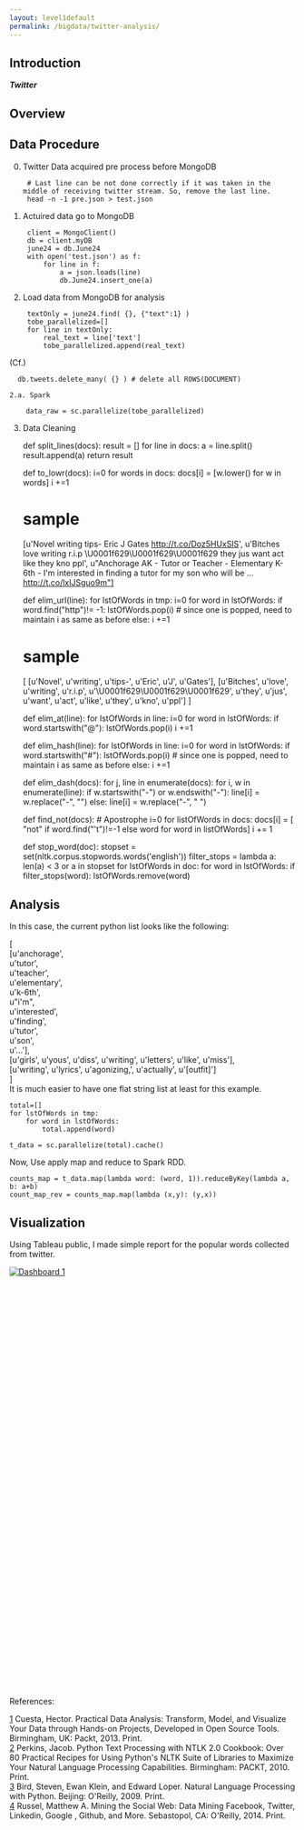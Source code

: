 ```yaml
---
layout: level1default
permalink: /bigdata/twitter-analysis/
---
```


Introduction
------------

**_Twitter_** 

[1]: http://spark.apache.org
[2]: http://spark.apache.org/docs/1.0.2/api/python/index.html
[3]: https://cloud.google.com
[4]: https://hadoop.apache.org


Overview
------

<div class="piktowrapper-embed" pikto-uid="6792262-twit_ana" >
    <div class="pikto-canvas-wrap">
        <div class="pikto-canvas"></div>
    </div>
</div>
<script>
    (function(d){
        var js, id="pikto-embed-js", ref=d.getElementsByTagName("script")[0];
        if (d.getElementById(id)) { return;}
        js=d.createElement("script"); js.id=id; js.async=true;
        js.src="https://magic.piktochart.com/assets/embedding/embed.js";
        ref.parentNode.insertBefore(js, ref);
    }(document));
</script>



## Data Procedure
0. Twitter Data acquired pre process before MongoDB

        # Last line can be not done correctly if it was taken in the middle of receiving twitter stream. So, remove the last line.
        head -n -1 pre.json > test.json
        

1. Actuired data go to MongoDB

    
        client = MongoClient()
        db = client.myDB
        june24 = db.June24
        with open('test.json') as f:
            for line in f:
                a = json.loads(line)
                db.June24.insert_one(a)

2. Load data from MongoDB for analysis
    
        textOnly = june24.find( {}, {"text":1} )
        tobe_parallelized=[]
        for line in textOnly:
            real_text = line['text']
            tobe_parallelized.append(real_text)

(Cf.)

      db.tweets.delete_many( {} ) # delete all ROWS(DOCUMENT) 

    2.a. Spark

        data_raw = sc.parallelize(tobe_parallelized)

3. Data Cleaning

      def split_lines(docs):
          result = []
          for line in docs:
              a = line.split()
              result.append(a)
          return result

      def to_lowr(docs):
          i=0
          for words in docs:
              docs[i] = [w.lower() for w in words]
              i +=1

      # sample
      [u'Novel writing tips- Eric J Gates http://t.co/Doz5HUxSlS',
       u'Bitches love writing r.i.p \U0001f629\U0001f629\U0001f629 they jus want act like they kno ppl',
       u"Anchorage AK - Tutor or Teacher - Elementary K-6th - I'm interested in finding a tutor for my son who will be ... http://t.co/lxIJSguo9m"]

      def elim_url(line):
          for lstOfWords in tmp:
              i=0
              for word in lstOfWords:
                  if word.find("http")!= -1:
                      lstOfWords.pop(i)
                      # since one is popped, need to maintain i as same as before
                  else:
                      i +=1

      # sample
      [ [u'Novel', u'writing', u'tips-', u'Eric', u'J', u'Gates'],
        [u'Bitches',
        u'love',
        u'writing',
        u'r.i.p',
        u'\U0001f629\U0001f629\U0001f629',
        u'they',
        u'jus',
        u'want',
        u'act',
        u'like',
        u'they',
        u'kno',
        u'ppl'] ]

      def elim_at(line):
          for lstOfWords in line:
              i=0
              for word in lstOfWords:
                  if word.startswith("@"):
                      lstOfWords.pop(i)
                  i +=1

      def elim_hash(line):
          for lstOfWords in line:
              i=0
              for word in lstOfWords:
                  if word.startswith("#"):
                      lstOfWords.pop(i)
                      # since one is popped, need to maintain i as same as before
                  else:
                      i +=1

      def elim_dash(docs):
          for j, line in enumerate(docs):
              for i, w in enumerate(line):
                  if w.startswith("-") or w.endswith("-"):
                      line[i] = w.replace("-", "")
                  else:
                      line[i] = w.replace("-", " ")

      def find_not(docs):
          # Apostrophe
          i=0
          for listOfWords in docs:
              docs[i] = [ "not" if word.find("'t")!=-1 else word for word in listOfWords]
              i += 1


      def stop_word(doc):
          stopset = set(nltk.corpus.stopwords.words('english'))
          filter_stops = lambda a: len(a) < 3 or a in stopset
          for lstOfWords in doc:
              for word in lstOfWords:
                  if filter_stops(word):
                      lstOfWords.remove(word)

## Analysis
In this case, the current python list looks like the following:  
        
[  
     [u'anchorage',  
      u'tutor',    
      u'teacher',  
      u'elementary',  
      u'k-6th',  
      u"i'm",  
      u'interested',  
      u'finding',  
      u'tutor',  
      u'son',  
      u'...'],  
     [u'girls', u'yous', u'diss', u'writing', u'letters', u'like', u'miss'],  
     [u'writing', u'lyrics', u'agonizing,', u'actually', u'[outfit]']  
]  
It is much easier to have one flat string list at least for this example.  

    total=[]
    for lstOfWords in tmp:
        for word in lstOfWords:
            total.append(word)

    t_data = sc.parallelize(total).cache()

Now, Use apply map and reduce to Spark RDD.

    counts_map = t_data.map(lambda word: (word, 1)).reduceByKey(lambda a, b: a+b)
    count_map_rev = counts_map.map(lambda (x,y): (y,x))

## Visualization
Using Tableau public, I made simple report for the popular words collected from twitter.

<script type='text/javascript' src='https://public.tableau.com/javascripts/api/viz_v1.js'></script><div class='tableauPlaceholder' style='width: 654px; height: 742px;'><noscript><a href='#'><img alt='Dashboard 1 ' src='https:&#47;&#47;public.tableau.com&#47;static&#47;images&#47;Po&#47;PopularWords&#47;Dashboard1&#47;1_rss.png' style='border: none' /></a></noscript><object class='tableauViz' width='654' height='742' style='display:none;'><param name='host_url' value='https%3A%2F%2Fpublic.tableau.com%2F' /> <param name='site_root' value='' /><param name='name' value='PopularWords&#47;Dashboard1' /><param name='tabs' value='no' /><param name='toolbar' value='yes' /><param name='static_image' value='https:&#47;&#47;public.tableau.com&#47;static&#47;images&#47;Po&#47;PopularWords&#47;Dashboard1&#47;1.png' /> <param name='animate_transition' value='yes' /><param name='display_static_image' value='yes' /><param name='display_spinner' value='yes' /><param name='display_overlay' value='yes' /><param name='display_count' value='yes' /><param name='showVizHome' value='no' /><param name='showTabs' value='y' /><param name='bootstrapWhenNotified' value='true' /></object></div>


References:

[1] Cuesta, Hector. Practical Data Analysis: Transform, Model, and Visualize Your Data through Hands-on Projects, Developed in Open Source Tools. Birmingham, UK: Packt, 2013. Print.  
[2] Perkins, Jacob. Python Text Processing with NTLK 2.0 Cookbook: Over 80 Practical Recipes for Using Python's NLTK Suite of Libraries to Maximize Your Natural Language Processing Capabilities. Birmingham: PACKT, 2010. Print.  
[3] Bird, Steven, Ewan Klein, and Edward Loper. Natural Language Processing with Python. Beijing: O'Reilly, 2009. Print.  
[4] Russel, Matthew A. Mining the Social Web: Data Mining Facebook, Twitter, Linkedin, Google , Github, and More. Sebastopol, CA: O'Reilly, 2014. Print.  